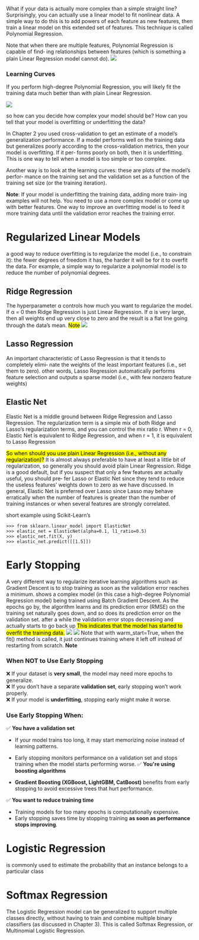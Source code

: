 What if your data is actually more complex than a simple straight line? Surprisingly,
you can actually use a linear model to fit nonlinear data. A simple way to do this is to
add powers of each feature as new features, then train a linear model on this extended
set of features. This technique is called Polynomial Regression.

Note that when there are multiple features, Polynomial Regression is capable of find‐
ing relationships between features (which is something a plain Linear Regression
model cannot do).
![](https://i.imgur.com/HR6FCzt.png)


### Learning Curves
If you perform high-degree Polynomial Regression, you will likely fit the training
data much better than with plain Linear Regression.

![](https://i.imgur.com/zu0mZDi.png)


so how can you decide how complex your model should be? How can you tell
that your model is overfitting or underfitting the data?



In Chapter 2 you used cross-validation to get an estimate of a model’s generalization
performance. If a model performs well on the training data but generalizes poorly
according to the cross-validation metrics, then your model is overfitting. If it per‐
forms poorly on both, then it is underfitting. This is one way to tell when a model is
too simple or too complex.

Another way is to look at the learning curves: these are plots of the model’s perfor‐
mance on the training set and the validation set as a function of the training set size
(or the training iteration).

**Note**: If your model is underfitting the training data, adding more train‐
ing examples will not help. You need to use a more complex model
or come up with better features.
One way to improve an overfitting model is to feed it more training
data until the validation error reaches the training error.

# Regularized Linear Models
a good way to reduce overfitting is to regularize the
model (i.e., to constrain it): the fewer degrees of freedom it has, the harder it will be
for it to overfit the data. For example, a simple way to regularize a polynomial model
is to reduce the number of polynomial degrees.
## Ridge Regression
The hyperparameter α controls how much you want to regularize the model. If α = 0
then Ridge Regression is just Linear Regression. If α is very large, then all weights end
up very close to zero and the result is a flat line going through the data’s mean.
<mark>Note</mark>
![](https://i.imgur.com/i5WHWIl.png)
## Lasso Regression
An important characteristic of Lasso Regression is that it tends to completely elimi‐
nate the weights of the least important features (i.e., set them to zero).
other words, Lasso Regression automatically performs feature selection and outputs a
sparse model (i.e., with few nonzero feature weights)
## Elastic Net
Elastic Net is a middle ground between Ridge Regression and Lasso Regression.
The regularization term is a simple mix of both Ridge and Lasso’s regularization terms,
and you can control the mix ratio r. When r = 0, Elastic Net is equivalent to Ridge
Regression, and when r = 1, it is equivalent to Lasso Regression

<mark>So when should you use plain Linear Regression (i.e., without any regularization)?</mark>
It is almost always preferable to have at least a little bit of
regularization, so generally you should avoid plain Linear Regression. Ridge is a good
default, but if you suspect that only a few features are actually useful, you should pre‐
fer Lasso or Elastic Net since they tend to reduce the useless features’ weights down to
zero as we have discussed.
In general, Elastic Net is preferred over Lasso since Lasso
may behave erratically when the number of features is greater than the number of
training instances or when several features are strongly correlated.

short example using Scikit-Learn’s
```
>>> from sklearn.linear_model import ElasticNet
>>> elastic_net = ElasticNet(alpha=0.1, l1_ratio=0.5)
>>> elastic_net.fit(X, y)
>>> elastic_net.predict([[1.5]])
```



# Early Stopping

A very different way to regularize iterative learning algorithms such as Gradient
Descent is to stop training as soon as the validation error reaches a minimum.
shows a complex model (in this case a high-degree
Polynomial Regression model) being trained using Batch Gradient Descent. As the
epochs go by, the algorithm learns and its prediction error (RMSE) on the training set
naturally goes down, and so does its prediction error on the validation set. after a while the validation error stops decreasing and actually starts to go back up
<mark>This indicates that the model has started to overfit the training data.</mark>
![](https://i.imgur.com/I0gl2xB.png)
![](https://i.imgur.com/fgGfhEZ.png)
Note that with warm_start=True, when the fit() method is called, it just continues
training where it left off instead of restarting from scratch.
**Note**
### **When NOT to Use Early Stopping**

❌ If your dataset is **very small**, the model may need more epochs to generalize.  
❌ If you don’t have a separate **validation set**, early stopping won’t work properly.  
❌ If your model is **underfitting**, stopping early might make it worse.
### **Use Early Stopping When:**

✅ **You have a validation set**

- If your model trains too long, it may start memorizing noise instead of learning patterns.
- Early stopping monitors performance on a validation set and stops training when the model starts performing worse.
 ✅ **You're using boosting algorithms**

- **Gradient Boosting (XGBoost, LightGBM, CatBoost)** benefits from early stopping to avoid excessive trees that hurt performance.

✅ **You want to reduce training time**

- Training models for too many epochs is computationally expensive.
- Early stopping saves time by stopping training **as soon as performance stops improving**.









# Logistic Regression
is commonly used to estimate the probability that an instance belongs to a particular class

# Softmax Regression
The Logistic Regression model can be generalized to support multiple classes directly,
without having to train and combine multiple binary classifiers (as discussed in
Chapter 3). This is called Softmax Regression, or Multinomial Logistic Regression.